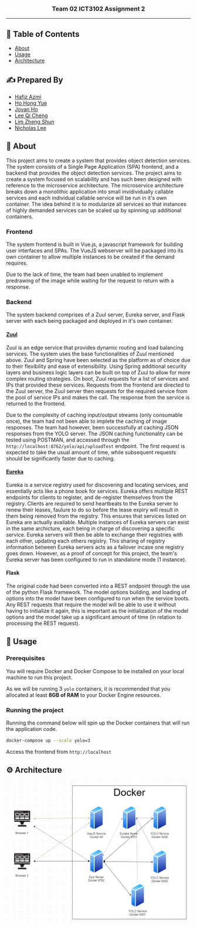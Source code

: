 <h3 align="center">Team 02 ICT3102 Assignment 2</h3>

---

## 📝 Table of Contents

- [About](#about)
- [Usage](#usage)
- [Architecture](#architecture)

## ✍️ Prepared By

- [Hafiz Azmi](https://www.linkedin.com/in/hafiz-azmi-35661816a/)
- [Ho Hong Yue](https://www.linkedin.com/in/hongyue1995/)
- [Jovan Ho](https://www.linkedin.com/in/jovanho/)
- [Lee Qi Cheng](https://www.linkedin.com/in/lee-qicheng-10041b174/)
- [Lim Zheng Shun](https://www.linkedin.com/in/zheng-shun-lim-039420174/)
- [Nicholas Lee](https://www.linkedin.com/in/nicholas-lee-4ab684130/)

## 🧐 About <a name = "about"></a>

This project aims to create a system that provides object detection services. The system consists of a Single Page Application (SPA) frontend, and a backend that provides the object detection services. The project aims to create a system focused on scalability and has such been designed with reference to the microservice architecture. The microservice architecture breaks down a monolithic application into small invidividually callable services and each individual callable service will be run in it's own container. The idea behind it is to modularize all services so that instances of highly demanded services can be scaled up by spinning up additional containers.

### Frontend

The system frontend is built in Vue.js, a javascript framework for building user interfaces and SPAs. The VueJS webserver will be packaged into its own container to allow multiple instances to be created if the demand requires.

Due to the lack of time, the team had been unabled to implement predrawing of the image while waiting for the request to return with a response.

### Backend

The system backend comprises of a Zuul server, Eureka server, and Flask server with each being packaged and deployed in it's own container.

#### [Zuul](https://github.com/Netflix/zuul)

Zuul is an edge service that provides dynamic routing and load balancing services. The system uses the base functionalities of Zuul mentioned above. Zuul and Spring have been selected as the platform as of choice due to their flexibility and ease of extensibility. Using Spring additional security layers and business logic layers can be built on top of Zuul to allow for more complex routing strategies. On boot, Zuul requests for a list of services and IPs that provided these services. Requests from the frontend are directed to the Zuul server, the Zuul server then requests for the required service from the pool of service IPs and makes the call. The response from the service is returned to the frontend.

Due to the complexity of caching input/output streams (only consumable once), the team had not been able to implete the caching of image responses. The team had however, been successfully at caching JSON responses from the YOLO server. The JSON caching functionality can be tested using POSTMAN, and accessed through the `http://localhost:8762/yolo/api/uploadTest` endpoint. The first request is expected to take the usual amount of time, while subsequent requests should be significantly faster due to caching.

#### [Eureka](https://github.com/Netflix/eureka)

Eureka is a service registry used for discovering and locating services, and essentially acts like a phone book for services. Eureka offers multiple REST endpoints for clients to register, and de-register themselves from the registry. Clients are required to send heartbeats to the Eureka server to renew their leases, faulure to do so before the lease expiry will result in them being removed from the registry. This ensures that services listed on Eureka are actually available. Multiple instances of Eureka servers can exist in the same archicture, each being in charge of discovering a specific service. Eureka servers will then be able to exchange their registries with each other, updating each others registry. This sharing of registry information between Eureka servers acts as a failover incase one registry goes down. However, as a proof of concept for this project, the team's Eureka server has been configured to run in standalone mode (1 instance).

#### Flask

The original code had been converted into a REST endpoint through the use of the python Flask framework. The model options building, and loading of options into the model have been configured to run when the service boots. Any REST requests that require the model will be able to use it without having to initialize it again, this is important as the initialization of the model options and the model take up a significant amount of time (in relation to processing the REST request).

## 🎈 Usage <a name="usage"></a>

### Prerequisites

You will require Docker and Docker Compose to be installed on your local machine to run this project.

As we will be running 3 `yolo` containers, it is recommended that you allocated at least **8GB of RAM** to your Docker Engine resources.

### Running the project

Running the command below will spin up the Docker containers that will run the application code.

```bash
docker-compose up --scale yolo=3
```

Access the frontend from `http://localhost`

## ⚙️ Architecture <a name="architecture"></a>

<img src="./architecture.png">
